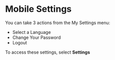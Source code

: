 # Mobile Settings

You can take 3 actions from the My Settings menu:

- Select a Language
- Change Your Password
- Logout

To access these settings, select **Settings** 
